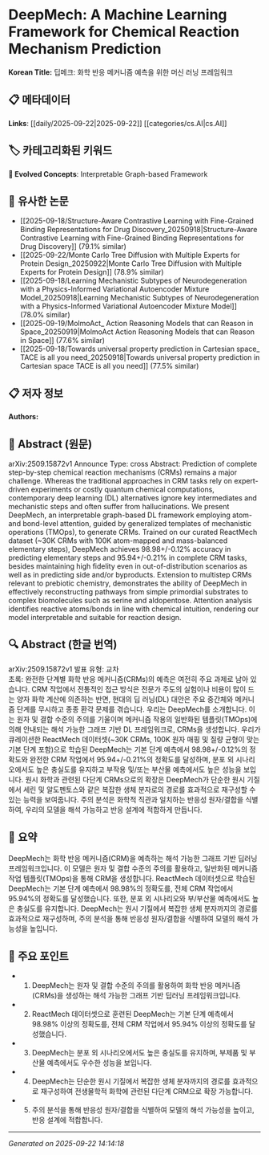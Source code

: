 # DeepMech: A Machine Learning Framework for Chemical Reaction Mechanism Prediction

**Korean Title:** 딥메크: 화학 반응 메커니즘 예측을 위한 머신 러닝 프레임워크

## 📋 메타데이터

**Links**: [[daily/2025-09-22|2025-09-22]] [[categories/cs.AI|cs.AI]]

## 🏷️ 카테고리화된 키워드
**🚀 Evolved Concepts**: Interpretable Graph-based Framework

## 🔗 유사한 논문
- [[2025-09-18/Structure-Aware Contrastive Learning with Fine-Grained Binding Representations for Drug Discovery_20250918|Structure-Aware Contrastive Learning with Fine-Grained Binding Representations for Drug Discovery]] (79.1% similar)
- [[2025-09-22/Monte Carlo Tree Diffusion with Multiple Experts for Protein Design_20250922|Monte Carlo Tree Diffusion with Multiple Experts for Protein Design]] (78.9% similar)
- [[2025-09-18/Learning Mechanistic Subtypes of Neurodegeneration with a Physics-Informed Variational Autoencoder Mixture Model_20250918|Learning Mechanistic Subtypes of Neurodegeneration with a Physics-Informed Variational Autoencoder Mixture Model]] (78.0% similar)
- [[2025-09-19/MolmoAct_ Action Reasoning Models that can Reason in Space_20250919|MolmoAct Action Reasoning Models that can Reason in Space]] (77.6% similar)
- [[2025-09-18/Towards universal property prediction in Cartesian space_ TACE is all you need_20250918|Towards universal property prediction in Cartesian space TACE is all you need]] (77.5% similar)

## 📋 저자 정보

**Authors:** 

## 📄 Abstract (원문)

arXiv:2509.15872v1 Announce Type: cross 
Abstract: Prediction of complete step-by-step chemical reaction mechanisms (CRMs) remains a major challenge. Whereas the traditional approaches in CRM tasks rely on expert-driven experiments or costly quantum chemical computations, contemporary deep learning (DL) alternatives ignore key intermediates and mechanistic steps and often suffer from hallucinations. We present DeepMech, an interpretable graph-based DL framework employing atom- and bond-level attention, guided by generalized templates of mechanistic operations (TMOps), to generate CRMs. Trained on our curated ReactMech dataset (~30K CRMs with 100K atom-mapped and mass-balanced elementary steps), DeepMech achieves 98.98+/-0.12% accuracy in predicting elementary steps and 95.94+/-0.21% in complete CRM tasks, besides maintaining high fidelity even in out-of-distribution scenarios as well as in predicting side and/or byproducts. Extension to multistep CRMs relevant to prebiotic chemistry, demonstrates the ability of DeepMech in effectively reconstructing pathways from simple primordial substrates to complex biomolecules such as serine and aldopentose. Attention analysis identifies reactive atoms/bonds in line with chemical intuition, rendering our model interpretable and suitable for reaction design.

## 🔍 Abstract (한글 번역)

arXiv:2509.15872v1 발표 유형: 교차  
초록: 완전한 단계별 화학 반응 메커니즘(CRMs)의 예측은 여전히 주요 과제로 남아 있습니다. CRM 작업에서 전통적인 접근 방식은 전문가 주도의 실험이나 비용이 많이 드는 양자 화학 계산에 의존하는 반면, 현대의 딥 러닝(DL) 대안은 주요 중간체와 메커니즘 단계를 무시하고 종종 환각 문제를 겪습니다. 우리는 DeepMech를 소개합니다. 이는 원자 및 결합 수준의 주의를 기울이며 메커니즘 작용의 일반화된 템플릿(TMOps)에 의해 안내되는 해석 가능한 그래프 기반 DL 프레임워크로, CRMs을 생성합니다. 우리가 큐레이션한 ReactMech 데이터셋(~30K CRMs, 100K 원자 매핑 및 질량 균형이 맞는 기본 단계 포함)으로 학습된 DeepMech는 기본 단계 예측에서 98.98+/-0.12%의 정확도와 완전한 CRM 작업에서 95.94+/-0.21%의 정확도를 달성하며, 분포 외 시나리오에서도 높은 충실도를 유지하고 부작용 및/또는 부산물 예측에서도 높은 성능을 보입니다. 원시 화학과 관련된 다단계 CRMs으로의 확장은 DeepMech가 단순한 원시 기질에서 세린 및 알도펜토스와 같은 복잡한 생체 분자로의 경로를 효과적으로 재구성할 수 있는 능력을 보여줍니다. 주의 분석은 화학적 직관과 일치하는 반응성 원자/결합을 식별하여, 우리의 모델을 해석 가능하고 반응 설계에 적합하게 만듭니다.

## 📝 요약

DeepMech는 화학 반응 메커니즘(CRM)을 예측하는 해석 가능한 그래프 기반 딥러닝 프레임워크입니다. 이 모델은 원자 및 결합 수준의 주의를 활용하고, 일반화된 메커니즘 작업 템플릿(TMOps)을 통해 CRM을 생성합니다. ReactMech 데이터셋으로 학습된 DeepMech는 기본 단계 예측에서 98.98%의 정확도를, 전체 CRM 작업에서 95.94%의 정확도를 달성했습니다. 또한, 분포 외 시나리오와 부/부산물 예측에서도 높은 충실도를 유지합니다. DeepMech는 원시 기질에서 복잡한 생체 분자까지의 경로를 효과적으로 재구성하며, 주의 분석을 통해 반응성 원자/결합을 식별하여 모델의 해석 가능성을 높입니다.

## 🎯 주요 포인트

- 1. DeepMech는 원자 및 결합 수준의 주의를 활용하여 화학 반응 메커니즘(CRMs)을 생성하는 해석 가능한 그래프 기반 딥러닝 프레임워크입니다.

- 2. ReactMech 데이터셋으로 훈련된 DeepMech는 기본 단계 예측에서 98.98% 이상의 정확도를, 전체 CRM 작업에서 95.94% 이상의 정확도를 달성했습니다.

- 3. DeepMech는 분포 외 시나리오에서도 높은 충실도를 유지하며, 부제품 및 부산물 예측에서도 우수한 성능을 보입니다.

- 4. DeepMech는 단순한 원시 기질에서 복잡한 생체 분자까지의 경로를 효과적으로 재구성하여 전생물학적 화학에 관련된 다단계 CRM으로 확장 가능합니다.

- 5. 주의 분석을 통해 반응성 원자/결합을 식별하여 모델의 해석 가능성을 높이고, 반응 설계에 적합합니다.

---

*Generated on 2025-09-22 14:14:18*